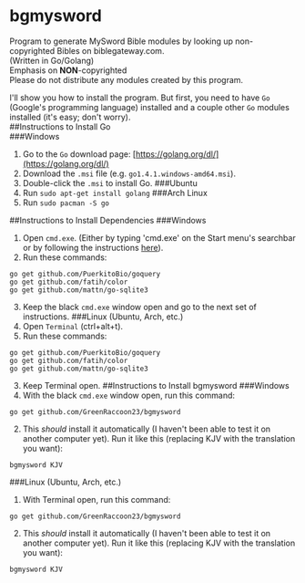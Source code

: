 # bgmysword
Program to generate MySword Bible modules by looking up non-copyrighted Bibles on biblegateway.com.  
(Written in Go/Golang)  
Emphasis on **NON**-copyrighted  
Please do not distribute any modules created by this program.

I'll show you how to install the program. But first, you need to have `Go` (Google's programming language) installed and a couple other `Go` modules installed (it's easy; don't worry).  
##Instructions to Install Go  
###Windows  
1. Go to the `Go` download page: [https://golang.org/dl/](https://golang.org/dl/)  
2. Download the `.msi` file (e.g. `go1.4.1.windows-amd64.msi`).
3. Double-click the `.msi` to install Go.
###Ubuntu
1. Run `sudo apt-get install golang`
###Arch Linux
1. Run `sudo pacman -S go`

##Instructions to Install Dependencies
###Windows
1. Open `cmd.exe`. (Either by typing 'cmd.exe' on the Start menu's searchbar or by following the instructions [here](http://windows.microsoft.com/en-us/windows-vista/open-a-command-prompt-window)).  
2. Run these commands:
```
go get github.com/PuerkitoBio/goquery
go get github.com/fatih/color
go get github.com/mattn/go-sqlite3
```
3. Keep the black `cmd.exe` window open and go to the next set of instructions.
###Linux (Ubuntu, Arch, etc.)
1. Open `Terminal` (ctrl+alt+t).
2. Run these commands:
```
go get github.com/PuerkitoBio/goquery
go get github.com/fatih/color
go get github.com/mattn/go-sqlite3
```
3. Keep Terminal open.
##Instructions to Install bgmysword
###Windows
1. With the black `cmd.exe` window open, run this command:
```
go get github.com/GreenRaccoon23/bgmysword
```
2. This *should* install it automatically (I haven't been able to test it on another computer yet). Run it like this (replacing KJV with the translation you want):
```
bgmysword KJV
```
###Linux (Ubuntu, Arch, etc.)
1. With Terminal open, run this command:
```
go get github.com/GreenRaccoon23/bgmysword
```
2. This *should* install it automatically (I haven't been able to test it on another computer yet). Run it like this (replacing KJV with the translation you want):
```
bgmysword KJV
```
